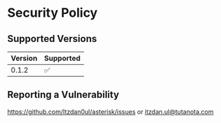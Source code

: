# Security Policy

## Supported Versions

| Version  | Supported          |
| -------- | ------------------ |
| 0.1.2    | :white_check_mark: |

## Reporting a Vulnerability

https://github.com/Itzdan0ul/asterisk/issues or  itzdan.ul@tutanota.com